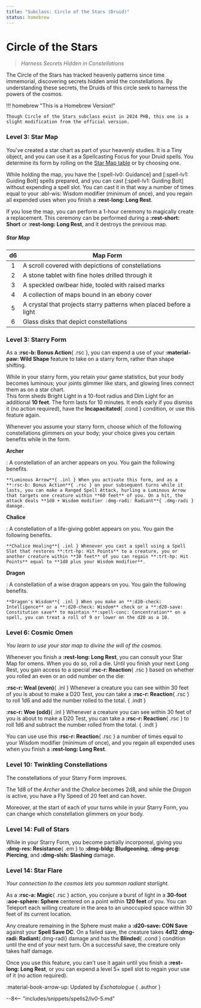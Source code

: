 ```yaml
---
title: "Subclass: Circle of the Stars (Druid)"
status: homebrew
---
```


<p style="display:none">
Harness Secrets Hidden in Constellations
</p>

# Circle of the Stars

> *Harness Secrets Hidden in Constellations*

The Circle of the Stars has tracked heavenly patterns since time immemorial, discovering secrets hidden amid the constellations. By understanding these secrets, the Druids of this circle seek to harness the powers of the cosmos.

!!! homebrew "This is a Homebrew Version!"

    Though Circle of the Stars subclass exist in 2024 PHB, this one is a slight modification from the official version.

### Level 3: Star Map

You've created a star chart as part of your heavenly studies. It is a Tiny object, and you can use it as a Spellcasting Focus for your Druid spells. You determine its form by rolling on the [Star Map table] or by choosing one.

While holding the map, you have the [:spell-lv0: Guidance] and [:spell-lv1: Guiding Bolt] spells prepared, and you can cast [:spell-lv1: Guiding Bolt] without expending a spell slot. You can cast it in that way a number of times equal to your :abl-wis: Wisdom modifier (minimum of once), and you regain all expended uses when you finish a **:rest-long: Long Rest**.

If you lose the map, you can perform a 1-hour ceremony to magically create a replacement. This ceremony can be performed during a **:rest-short: Short** or **:rest-long: Long Rest**, and it destroys the previous map.

[Star Map table]: #star-map

##### Star Map 

| d6 | Map Form |
|:-:|---|
| 1 | A scroll covered with depictions of constellations |
| 2 | A stone tablet with fine holes drilled through it |
| 3 | A speckled owlbear hide, tooled with raised marks |
| 4 | A collection of maps bound in an ebony cover |
| 5 | A crystal that projects starry patterns when placed before a light |
| 6 | Glass disks that depict constellations |

### Level 3: Starry Form

As a **:rsc-b: Bonus Action**{ .rsc }, you can expend a use of your **:material-paw: Wild Shape** feature to take on a starry form, rather than shape shifting.

While in your starry form, you retain your game statistics, but your body becomes luminous; your joints glimmer like stars, and glowing lines connect them as on a star chart.  
This form sheds Bright Light in a 10-foot radius and Dim Light for an additional **10 feet**. The form lasts for 10 minutes. It ends early if you dismiss it (no action required), have the **Incapacitated**{ .cond } condition, or use this feature again.

Whenever you assume your starry form, choose which of the following constellations glimmers on your body; your choice gives you certain benefits while in the form.

**Archer**

:   A constellation of an archer appears on you. You gain the following benefits.

    **Luminous Arrow**{ .inl } When you activate this form, and as a **:rsc-b: Bonus Action**{ .rsc } on your subsequent turns while it lasts, you can make a Ranged Spell Attack, hurling a Luminous Arrow that targets one creature within **60 feet** of you. On a hit, the attack deals **1d8 + Wisdom modifier :dmg-radi: Radiant**{ .dmg-radi } damage.

**Chalice**

:   A constellation of a life-giving goblet appears on you. You gain the following benefits.

    **Chalice Healing**{ .inl } Whenever you cast a spell using a Spell Slot that restores **:trt-hp: Hit Points** to a creature, you or another creature within **30 feet** of you can regain **:trt-hp: Hit Points** equal to **1d8 plus your Wisdom modifier**.

**Dragon**

:   A constellation of a wise dragon appears on you. You gain the following benefits.

    **Dragon's Wisdom**{ .inl } When you make an **:d20-check: Intelligence** or a **:d20-check: Wisdom** check or a **:d20-save: Constitution save** to maintain **:spell-conc: Concentration** on a spell, you can treat a roll of 9 or lower on the d20 as a 10.

### Level 6: Cosmic Omen

*You learn to use your star map to divine the will of the cosmos.* 

Whenever you finish a **:rest-long: Long Rest**, you can consult your Star Map for omens. When you do so, roll a die. Until you finish your next Long Rest, you gain access to a special **:rsc-r: Reaction**{ .rsc } based on whether you rolled an even or an odd number on the die:

**:rsc-r: Weal (even)**{ .inl } Whenever a creature you can see within 30 feet of you is about to make a D20 Test, you can take a **:rsc-r: Reaction**{ .rsc } to roll 1d6 and add the number rolled to the total.
{ .indt }

**:rsc-r: Woe (odd)**{ .inl } Whenever a creature you can see within 30 feet of you is about to make a D20 Test, you can take a **:rsc-r: Reaction**{ .rsc } to roll 1d6 and subtract the number rolled from the total.
{ .indt }

You can use use this **:rsc-r: Reaction**{ .rsc } a number of times equal to your Wisdom modifier (minimum of once), and you regain all expended uses when you finish a **:rest-long: Long Rest**.

### Level 10: Twinkling Constellations

The constellations of your Starry Form improves. 

The 1d8 of the *Archer* and the *Chalice* becomes 2d8, and while the *Dragon* is active, you have a Fly Speed of 20 feet and can hover.

Moreover, at the start of each of your turns while in your Starry Form, you can change which constellation glimmers on your body.

### Level 14: Full of Stars

While in your Starry Form, you become partially incorporeal, giving you **:dmg-res: Resistance**{ .em } to **:dmg-bldg: Bludgeoning**, **:dmg-prcg: Piercing**, and **:dmg-slsh: Slashing** damage.

### Level 14: Star Flare

*Your connection to the cosmos lets you summon radiant starlight.*

As a **:rsc-a: Magic**{ .rsc } action, you conjure a burst of light in a **30-foot :aoe-sphere: Sphere** centered on a point within **120 feet** of you. You can Teleport each willing creature in the area to an unoccupied space within 30 feet of its current location.

Any creature remaining in the Sphere must make a **:d20-save: CON Save** against your **Spell Save DC**. On a failed save, the creature takes **4d12 :dmg-radi: Radiant**{.dmg-radi} damage and has the **Blinded**{ .cond } condition until the end of your next turn. On a successful save, the creature only takes half damage.

Once you use this feature, you can't use it again until you finish a **:rest-long: Long Rest**, or you can expend a level 5+ spell slot to regain your use of it (no action required).

:material-book-arrow-up: Updated by *Eschatologue*
{ .author }

--8<-- "includes/snippets/spells2/lv0-5.md"